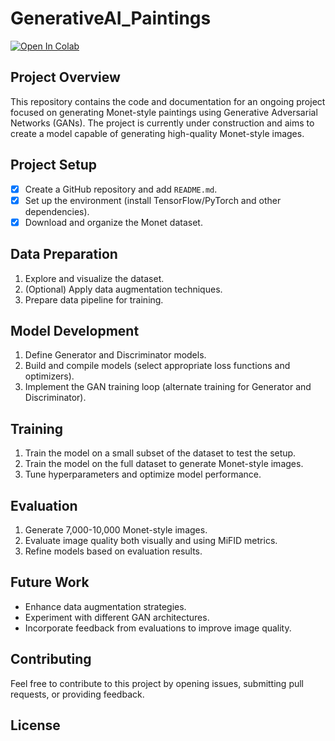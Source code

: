 # GenerativeAI_Paintings
<a target="_blank" href="https://colab.research.google.com/github/hhosseinian/GenerativeAI_Paintings">
  <img src="https://colab.research.google.com/assets/colab-badge.svg" alt="Open In Colab"/>
</a>

## Project Overview

This repository contains the code and documentation for an ongoing project focused on generating Monet-style paintings using Generative Adversarial Networks (GANs). The project is currently under construction and aims to create a model capable of generating high-quality Monet-style images.

## Project Setup

- [x] Create a GitHub repository and add `README.md`.
- [x] Set up the environment (install TensorFlow/PyTorch and other dependencies).
- [x] Download and organize the Monet dataset.

## Data Preparation

1. Explore and visualize the dataset.
2. (Optional) Apply data augmentation techniques.
3. Prepare data pipeline for training.

## Model Development

1. Define Generator and Discriminator models.
2. Build and compile models (select appropriate loss functions and optimizers).
3. Implement the GAN training loop (alternate training for Generator and Discriminator).

## Training

1. Train the model on a small subset of the dataset to test the setup.
2. Train the model on the full dataset to generate Monet-style images.
3. Tune hyperparameters and optimize model performance.

## Evaluation

1. Generate 7,000-10,000 Monet-style images.
2. Evaluate image quality both visually and using MiFID metrics.
3. Refine models based on evaluation results.

## Future Work

- Enhance data augmentation strategies.
- Experiment with different GAN architectures.
- Incorporate feedback from evaluations to improve image quality.

## Contributing

Feel free to contribute to this project by opening issues, submitting pull requests, or providing feedback.

## License

